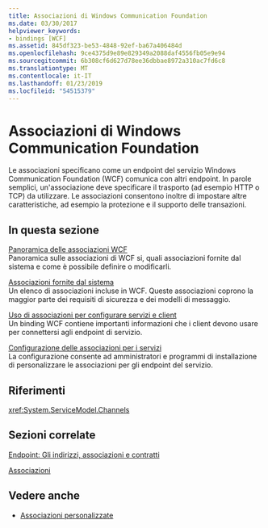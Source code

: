 ```yaml
---
title: Associazioni di Windows Communication Foundation
ms.date: 03/30/2017
helpviewer_keywords:
- bindings [WCF]
ms.assetid: 845df323-be53-4848-92ef-ba67a406484d
ms.openlocfilehash: 9ce4375d9e89e829349a2088daf4556fb05e9e94
ms.sourcegitcommit: 6b308cf6d627d78ee36dbbae8972a310ac7fd6c8
ms.translationtype: MT
ms.contentlocale: it-IT
ms.lasthandoff: 01/23/2019
ms.locfileid: "54515379"
---
```

# <a name="windows-communication-foundation-bindings"></a>Associazioni di Windows Communication Foundation
Le associazioni specificano come un endpoint del servizio Windows Communication Foundation (WCF) comunica con altri endpoint. In parole semplici, un'associazione deve specificare il trasporto (ad esempio HTTP o TCP) da utilizzare. Le associazioni consentono inoltre di impostare altre caratteristiche, ad esempio la protezione e il supporto delle transazioni.  
  
## <a name="in-this-section"></a>In questa sezione  
 [Panoramica delle associazioni WCF](../../../docs/framework/wcf/bindings-overview.md)  
 Panoramica sulle associazioni di WCF si, quali associazioni fornite dal sistema e come è possibile definire o modificarli.  
  
 [Associazioni fornite dal sistema](../../../docs/framework/wcf/system-provided-bindings.md)  
 Un elenco di associazioni incluse in WCF. Queste associazioni coprono la maggior parte dei requisiti di sicurezza e dei modelli di messaggio.  
  
 [Uso di associazioni per configurare servizi e client](../../../docs/framework/wcf/using-bindings-to-configure-services-and-clients.md)  
 Un binding WCF contiene importanti informazioni che i client devono usare per connettersi agli endpoint di servizio.  
  
 [Configurazione delle associazioni per i servizi](../../../docs/framework/wcf/configuring-bindings-for-wcf-services.md)  
 La configurazione consente ad amministratori e programmi di installazione di personalizzare le associazioni per gli endpoint del servizio.  
  
## <a name="reference"></a>Riferimenti  
 <xref:System.ServiceModel.Channels>  
  
## <a name="related-sections"></a>Sezioni correlate  
 [Endpoint: Gli indirizzi, associazioni e contratti](../../../docs/framework/wcf/feature-details/endpoints-addresses-bindings-and-contracts.md)  
  
 [Associazioni](../../../docs/framework/wcf/feature-details/bindings.md)  
  
## <a name="see-also"></a>Vedere anche
- [Associazioni personalizzate](../../../docs/framework/wcf/extending/custom-bindings.md)

